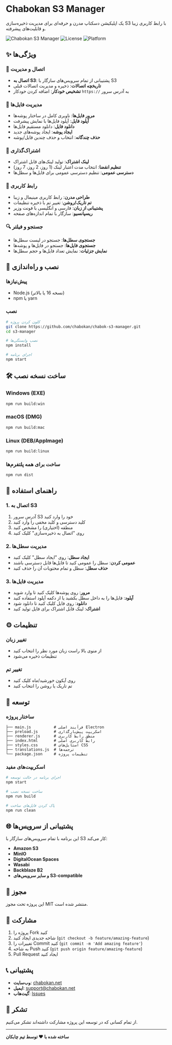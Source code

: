 # Chabokan S3 Manager

یک اپلیکیشن دسکتاپ مدرن و حرفه‌ای برای مدیریت ذخیره‌سازی S3 با رابط کاربری زیبا و قابلیت‌های پیشرفته.

![Chabokan S3 Manager](https://img.shields.io/badge/Electron-Desktop%20App-blue)
![License](https://img.shields.io/badge/License-MIT-green)
![Platform](https://img.shields.io/badge/Platform-Windows%20%7C%20macOS%20%7C%20Linux-lightgrey)

## ✨ ویژگی‌ها

### 🔗 اتصال و مدیریت
- **اتصال به S3**: پشتیبانی از تمام سرویس‌های سازگار با S3
- **تاریخچه اتصالات**: ذخیره و مدیریت اتصالات قبلی
- **تشخیص خودکار**: اضافه کردن خودکار `https://` به آدرس سرور

### 📁 مدیریت فایل‌ها
- **مرور فایل‌ها**: ناوبری کامل در ساختار پوشه‌ها
- **آپلود فایل**: آپلود فایل‌ها با نمایش پیشرفت
- **دانلود فایل**: دانلود مستقیم فایل‌ها
- **ایجاد پوشه**: ایجاد پوشه‌های جدید
- **حذف چندگانه**: انتخاب و حذف چندین فایل/پوشه

### 🔗 اشتراک‌گذاری
- **لینک اشتراک**: تولید لینک‌های قابل اشتراک
- **تنظیم انقضا**: انتخاب مدت اعتبار لینک (1 روز، 2 روز، 7 روز)
- **دسترسی عمومی**: تنظیم دسترسی عمومی برای فایل‌ها و سطل‌ها

### 🎨 رابط کاربری
- **طراحی مدرن**: رابط کاربری مینیمال و زیبا
- **تم تاریک/روشن**: تغییر تم با ذخیره تنظیمات
- **پشتیبانی از زبان**: فارسی و انگلیسی با فونت وزیر
- **ریسپانسیو**: سازگار با تمام اندازه‌های صفحه

### 🔍 جستجو و فیلتر
- **جستجوی سطل‌ها**: جستجو در لیست سطل‌ها
- **جستجوی فایل‌ها**: جستجو در فایل‌ها و پوشه‌ها
- **نمایش جزئیات**: نمایش تعداد فایل‌ها و حجم سطل‌ها

## 🚀 نصب و راه‌اندازی

### پیش‌نیازها
- Node.js (نسخه 16 یا بالاتر)
- npm یا yarn

### نصب
```bash
# کلون کردن پروژه
git clone https://github.com/chabokan/chabok-s3-manager.git
cd s3-manager

# نصب وابستگی‌ها
npm install

# اجرای برنامه
npm start
```

## 🛠️ ساخت نسخه نصب

### Windows (EXE)
```bash
npm run build:win
```

### macOS (DMG)
```bash
npm run build:mac
```

### Linux (DEB/AppImage)
```bash
npm run build:linux
```

### ساخت برای همه پلتفرم‌ها
```bash
npm run dist
```

## 📖 راهنمای استفاده

### 1. اتصال به S3
1. آدرس سرور S3 خود را وارد کنید
2. کلید دسترسی و کلید مخفی را وارد کنید
3. منطقه (اختیاری) را مشخص کنید
4. روی "اتصال به ذخیره‌سازی" کلیک کنید

### 2. مدیریت سطل‌ها
- **ایجاد سطل**: روی "ایجاد سطل" کلیک کنید
- **عمومی کردن**: سطل را عمومی کنید تا فایل‌ها قابل دسترسی باشند
- **حذف سطل**: سطل و تمام محتویات آن را حذف کنید

### 3. مدیریت فایل‌ها
- **مرور**: روی پوشه‌ها کلیک کنید تا وارد شوید
- **آپلود**: فایل‌ها را به داخل سطل بکشید یا از دکمه آپلود استفاده کنید
- **دانلود**: روی فایل کلیک کنید تا دانلود شود
- **اشتراک**: لینک قابل اشتراک برای فایل تولید کنید

## ⚙️ تنظیمات

### تغییر زبان
- از منوی بالا راست زبان مورد نظر را انتخاب کنید
- تنظیمات ذخیره می‌شود

### تغییر تم
- روی آیکون خورشید/ماه کلیک کنید
- تم تاریک یا روشن را انتخاب کنید

## 🔧 توسعه

### ساختار پروژه
```
├── main.js          # فرآیند اصلی Electron
├── preload.js       # اسکریپت پیش‌بارگذاری
├── renderer.js      # منطق رابط کاربری
├── index.html       # رابط کاربری اصلی
├── styles.css       # استایل‌های CSS
├── translations.js  # ترجمه‌ها
└── package.json     # تنظیمات پروژه
```

### اسکریپت‌های مفید
```bash
# اجرای برنامه در حالت توسعه
npm start

# ساخت نسخه نصب
npm run build

# پاک کردن فایل‌های ساخت
npm run clean
```

## 🌐 پشتیبانی از سرویس‌ها

این برنامه با تمام سرویس‌های سازگار با S3 کار می‌کند:

- **Amazon S3**
- **MinIO**
- **DigitalOcean Spaces**
- **Wasabi**
- **Backblaze B2**
- **و سایر سرویس‌های S3-compatible**

## 📝 مجوز

این پروژه تحت مجوز MIT منتشر شده است.

## 🤝 مشارکت

1. پروژه را Fork کنید
2. شاخه جدیدی ایجاد کنید (`git checkout -b feature/amazing-feature`)
3. تغییرات را Commit کنید (`git commit -m 'Add amazing feature'`)
4. به شاخه Push کنید (`git push origin feature/amazing-feature`)
5. Pull Request ایجاد کنید

## 📞 پشتیبانی

- **وب‌سایت**: [chabokan.net](https://chabokan.net)
- **ایمیل**: support@chabokan.net
- **گیت‌هاب**: [Issues](https://github.com/chabokan/chabok-s3-manager/issues)

## 🙏 تشکر

از تمام کسانی که در توسعه این پروژه مشارکت داشته‌اند تشکر می‌کنیم.

---

**ساخته شده با ❤️ توسط تیم چابکان**